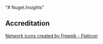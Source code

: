 "# Nuget.Insights" 

## Accreditation 
<a href="https://www.flaticon.com/free-icons/network" title="network icons">Network icons created by Freepik - Flaticon</a>
